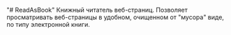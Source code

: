 "# ReadAsBook" 
Книжный читатель веб-страниц.
Позволяет просматривать веб-страницы в удобном, очищенном от "мусора" виде, по типу электронной книги.